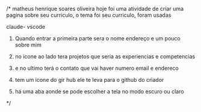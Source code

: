 /*
matheus henrique soares oliveira
hoje foi uma atividade de criar uma pagina sobre seu curriculo, o tema foi seu curriculo, foram usadas

claude- vscode


1. Quando entrar a primeira parte sera o nome endereço e um pouco sobre mim

2. no icone ao lado tera projetos que seria as experiencias e competencias

3. e no ultimo terá o contato que vai haver numero email e endereco

4. tem um icone do gir hub ele te leva para o github do criador

5. há uma aba aonde se pode escolher a tela no modo escuro ou claro 


*/
